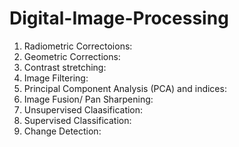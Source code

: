 # Digital-Image-Processing
1. Radiometric Correctoions:
2. Geometric Corrections:
3. Contrast stretching:
4. Image Filtering:
5. Principal Component Analysis (PCA) and indices:
6. Image Fusion/ Pan Sharpening:
7. Unsupervised Claasification:
8. Supervised Classification:
9. Change Detection: 
